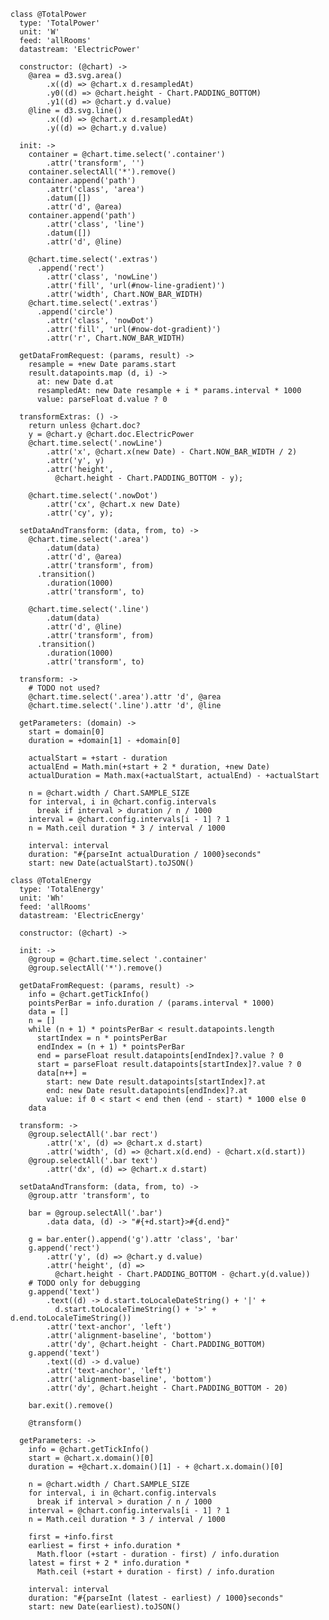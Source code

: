     class @TotalPower
      type: 'TotalPower'
      unit: 'W'
      feed: 'allRooms'
      datastream: 'ElectricPower'

      constructor: (@chart) ->
        @area = d3.svg.area()
            .x((d) => @chart.x d.resampledAt)
            .y0((d) => @chart.height - Chart.PADDING_BOTTOM)
            .y1((d) => @chart.y d.value)
        @line = d3.svg.line()
            .x((d) => @chart.x d.resampledAt)
            .y((d) => @chart.y d.value)

      init: ->
        container = @chart.time.select('.container')
            .attr('transform', '')
        container.selectAll('*').remove()
        container.append('path')
            .attr('class', 'area')
            .datum([])
            .attr('d', @area)
        container.append('path')
            .attr('class', 'line')
            .datum([])
            .attr('d', @line)

        @chart.time.select('.extras')
          .append('rect')
            .attr('class', 'nowLine')
            .attr('fill', 'url(#now-line-gradient)')
            .attr('width', Chart.NOW_BAR_WIDTH)
        @chart.time.select('.extras')
          .append('circle')
            .attr('class', 'nowDot')
            .attr('fill', 'url(#now-dot-gradient)')
            .attr('r', Chart.NOW_BAR_WIDTH)

      getDataFromRequest: (params, result) ->
        resample = +new Date params.start
        result.datapoints.map (d, i) ->
          at: new Date d.at
          resampledAt: new Date resample + i * params.interval * 1000
          value: parseFloat d.value ? 0

      transformExtras: () ->
        return unless @chart.doc?
        y = @chart.y @chart.doc.ElectricPower
        @chart.time.select('.nowLine')
            .attr('x', @chart.x(new Date) - Chart.NOW_BAR_WIDTH / 2)
            .attr('y', y)
            .attr('height',
              @chart.height - Chart.PADDING_BOTTOM - y);

        @chart.time.select('.nowDot')
            .attr('cx', @chart.x new Date)
            .attr('cy', y);

      setDataAndTransform: (data, from, to) ->
        @chart.time.select('.area')
            .datum(data)
            .attr('d', @area)
            .attr('transform', from)
          .transition()
            .duration(1000)
            .attr('transform', to)

        @chart.time.select('.line')
            .datum(data)
            .attr('d', @line)
            .attr('transform', from)
          .transition()
            .duration(1000)
            .attr('transform', to)

      transform: ->
        # TODO not used?
        @chart.time.select('.area').attr 'd', @area
        @chart.time.select('.line').attr 'd', @line

      getParameters: (domain) ->
        start = domain[0]
        duration = +domain[1] - +domain[0]

        actualStart = +start - duration
        actualEnd = Math.min(+start + 2 * duration, +new Date)
        actualDuration = Math.max(+actualStart, actualEnd) - +actualStart

        n = @chart.width / Chart.SAMPLE_SIZE
        for interval, i in @chart.config.intervals
          break if interval > duration / n / 1000
        interval = @chart.config.intervals[i - 1] ? 1
        n = Math.ceil duration * 3 / interval / 1000

        interval: interval
        duration: "#{parseInt actualDuration / 1000}seconds"
        start: new Date(actualStart).toJSON()

    class @TotalEnergy
      type: 'TotalEnergy'
      unit: 'Wh'
      feed: 'allRooms'
      datastream: 'ElectricEnergy'

      constructor: (@chart) ->

      init: ->
        @group = @chart.time.select '.container'
        @group.selectAll('*').remove()

      getDataFromRequest: (params, result) ->
        info = @chart.getTickInfo()
        pointsPerBar = info.duration / (params.interval * 1000)
        data = []
        n = []
        while (n + 1) * pointsPerBar < result.datapoints.length
          startIndex = n * pointsPerBar
          endIndex = (n + 1) * pointsPerBar
          end = parseFloat result.datapoints[endIndex]?.value ? 0
          start = parseFloat result.datapoints[startIndex]?.value ? 0
          data[n++] =
            start: new Date result.datapoints[startIndex]?.at
            end: new Date result.datapoints[endIndex]?.at
            value: if 0 < start < end then (end - start) * 1000 else 0
        data

      transform: ->
        @group.selectAll('.bar rect')
            .attr('x', (d) => @chart.x d.start)
            .attr('width', (d) => @chart.x(d.end) - @chart.x(d.start))
        @group.selectAll('.bar text')
            .attr('dx', (d) => @chart.x d.start)

      setDataAndTransform: (data, from, to) ->
        @group.attr 'transform', to

        bar = @group.selectAll('.bar')
            .data data, (d) -> "#{+d.start}>#{d.end}"

        g = bar.enter().append('g').attr 'class', 'bar'
        g.append('rect')
            .attr('y', (d) => @chart.y d.value)
            .attr('height', (d) =>
              @chart.height - Chart.PADDING_BOTTOM - @chart.y(d.value))
        # TODO only for debugging
        g.append('text')
            .text((d) -> d.start.toLocaleDateString() + '|' +
              d.start.toLocaleTimeString() + '>' + d.end.toLocaleTimeString())
            .attr('text-anchor', 'left')
            .attr('alignment-baseline', 'bottom')
            .attr('dy', @chart.height - Chart.PADDING_BOTTOM)
        g.append('text')
            .text((d) -> d.value)
            .attr('text-anchor', 'left')
            .attr('alignment-baseline', 'bottom')
            .attr('dy', @chart.height - Chart.PADDING_BOTTOM - 20)

        bar.exit().remove()

        @transform()

      getParameters: ->
        info = @chart.getTickInfo()
        start = @chart.x.domain()[0]
        duration = +@chart.x.domain()[1] - + @chart.x.domain()[0]

        n = @chart.width / Chart.SAMPLE_SIZE
        for interval, i in @chart.config.intervals
          break if interval > duration / n / 1000
        interval = @chart.config.intervals[i - 1] ? 1
        n = Math.ceil duration * 3 / interval / 1000

        first = +info.first
        earliest = first + info.duration *
          Math.floor (+start - duration - first) / info.duration
        latest = first + 2 * info.duration *
          Math.ceil (+start + duration - first) / info.duration

        interval: interval
        duration: "#{parseInt (latest - earliest) / 1000}seconds"
        start: new Date(earliest).toJSON()

